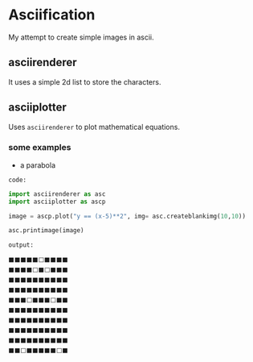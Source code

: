 # Asciification

My attempt to create simple images in ascii.

## asciirenderer

It uses a simple 2d list to store the characters.

## asciiplotter

Uses `asciirenderer` to plot mathematical equations.

### some examples

- a parabola
  
`code:`
```py
import asciirenderer as asc
import asciiplotter as ascp

image = ascp.plot("y == (x-5)**2", img= asc.createblankimg(10,10))

asc.printimage(image)
```

`output:`

```
⬛⬛⬛⬛⬛⬜⬛⬛⬛⬛
⬛⬛⬛⬛⬜⬛⬜⬛⬛⬛
⬛⬛⬛⬛⬛⬛⬛⬛⬛⬛
⬛⬛⬛⬛⬛⬛⬛⬛⬛⬛
⬛⬛⬛⬜⬛⬛⬛⬜⬛⬛
⬛⬛⬛⬛⬛⬛⬛⬛⬛⬛
⬛⬛⬛⬛⬛⬛⬛⬛⬛⬛
⬛⬛⬛⬛⬛⬛⬛⬛⬛⬛
⬛⬛⬛⬛⬛⬛⬛⬛⬛⬛
⬛⬛⬜⬛⬛⬛⬛⬛⬜⬛
```